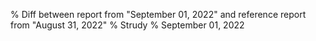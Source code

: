 % Diff between report from "September 01, 2022" and reference report from "August 31, 2022"
% Strudy
% September 01, 2022


